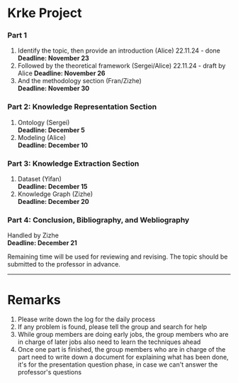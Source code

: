 # Krke Project

### Part 1
1. Identify the topic, then provide an introduction (Alice)  22.11.24 - done
   **Deadline: November 23**
2. Followed by the theoretical framework (Sergei/Alice)  22.11.24 - draft by Alice
   **Deadline: November 26**
3. And the methodology section (Fran/Zizhe)  
   **Deadline: November 30**

### Part 2: Knowledge Representation Section
1. Ontology (Sergei)  
   **Deadline: December 5**
2. Modeling (Alice)  
   **Deadline: December 10**

### Part 3: Knowledge Extraction Section
1. Dataset (Yifan)  
   **Deadline: December 15**
2. Knowledge Graph (Zizhe)  
   **Deadline: December 20**

### Part 4: Conclusion, Bibliography, and Webliography
Handled by Zizhe  
**Deadline: December 21**

Remaining time will be used for reviewing and revising. The topic should be submitted to the professor in advance.

---

# Remarks
1. Please write down the log for the daily process
2. If any problem is found, please tell the group and search for help
3. While group members are doing early jobs, the group members who are in charge of later jobs also need to learn the techniques ahead
4. Once one part is finished, the group members who are in charge of the part need to write down a document for explaining what has been done, it's for the presentation question phase, in case we can't answer the professor's questions
